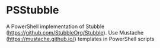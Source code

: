 # PSStubble
A PowerShell implementation of Stubble (https://github.com/StubbleOrg/Stubble). 
Use Mustache (https://mustache.github.io/) templates in PowerShell scripts 

